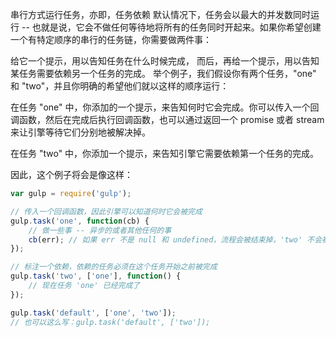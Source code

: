 串行方式运行任务，亦即，任务依赖
默认情况下，任务会以最大的并发数同时运行 -- 也就是说，它会不做任何等待地将所有的任务同时开起来。如果你希望创建一个有特定顺序的串行的任务链，你需要做两件事：

给它一个提示，用以告知任务在什么时候完成，
而后，再给一个提示，用以告知某任务需要依赖另一个任务的完成。
举个例子，我们假设你有两个任务，"one" 和 "two"，并且你明确的希望他们就以这样的顺序运行：

在任务 "one" 中，你添加的一个提示，来告知何时它会完成。你可以传入一个回调函数，然后在完成后执行回调函数，也可以通过返回一个 promise 或者 stream 来让引擎等待它们分别地被解决掉。

在任务 "two" 中，你添加一个提示，来告知引擎它需要依赖第一个任务的完成。

因此，这个例子将会是像这样：

```js
var gulp = require('gulp');

// 传入一个回调函数，因此引擎可以知道何时它会被完成
gulp.task('one', function(cb) {
    // 做一些事 -- 异步的或者其他任何的事
    cb(err); // 如果 err 不是 null 和 undefined，流程会被结束掉，'two' 不会被执行
});

// 标注一个依赖，依赖的任务必须在这个任务开始之前被完成
gulp.task('two', ['one'], function() {
    // 现在任务 'one' 已经完成了
});

gulp.task('default', ['one', 'two']);
// 也可以这么写：gulp.task('default', ['two']);
```